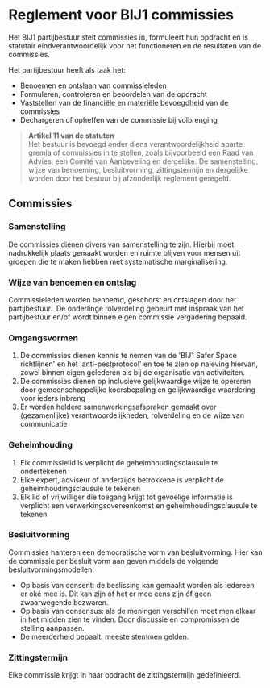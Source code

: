 # Reglement voor BIJ1 commissies

Het BIJ1 partijbestuur stelt commissies in, formuleert hun opdracht en is statutair eindverantwoordelijk voor het functioneren en de resultaten van de commissies.

Het partijbestuur heeft als taak het:

- Benoemen en ontslaan van commissieleden
- Formuleren, controleren en beoordelen van de opdracht
- Vaststellen van de financiële en materiële bevoegdheid van de commissies
- Dechargeren of opheffen van de commissie bij volbrenging

> **Artikel 11 van de statuten**<br/>
> Het bestuur is bevoegd onder diens verantwoordelijkheid aparte gremia of commissies in te stellen, zoals bijvoorbeeld een Raad van Advies, een Comité van Aanbeveling en dergelijke.
> De samenstelling, wijze van benoeming, besluitvorming, zittingstermijn en dergelijke worden door het bestuur bij afzonderlijk reglement geregeld.

## Commissies

### Samenstelling

De commissies dienen divers van samenstelling te zijn. Hierbij moet nadrukkelijk plaats gemaakt worden en ruimte blijven voor mensen uit groepen die te maken hebben met systematische marginalisering. 

### Wijze van benoemen en ontslag

Commissieleden worden benoemd, geschorst en ontslagen door het partijbestuur. 
De onderlinge rolverdeling gebeurt met inspraak van het partijbestuur en/of wordt binnen eigen commissie vergadering bepaald.

### Omgangsvormen

1. De commissies dienen kennis te nemen van de 'BIJ1 Safer Space richtlijnen' en het 'anti-pestprotocol' en toe te zien op naleving hiervan, zowel binnen eigen gelederen als bij de organisatie van activiteiten.
1. De commissies dienen op inclusieve gelijkwaardige wijze te opereren door gemeenschappelijke koersbepaling en gelijkwaardige waardering voor ieders inbreng
1. Er worden heldere samenwerkingsafspraken gemaakt over (gezamenlijke) verantwoordelijkheden, rolverdeling en de wijze van communicatie

### Geheimhouding
1. Elk commissielid is verplicht de geheimhoudingsclausule te ondertekenen
1. Elke expert, adviseur of anderzijds betrokkene is verplicht de geheimhoudingsclausule te tekenen
1. Elk lid of vrijwilliger die toegang krijgt tot gevoelige informatie is verplicht een verwerkingsovereenkomst en geheimhoudingsclausule te tekenen

### Besluitvorming

Commissies hanteren een democratische vorm van besluitvorming. Hier kan de commissie per besluit vorm aan geven middels de volgende besluitvormingsmodellen:

- Op basis van consent: de beslissing kan gemaakt worden als iedereen er oké mee is. Dit kan zijn óf het er mee eens zijn óf geen zwaarwegende bezwaren.
- Op basis van consensus: als de meningen verschillen moet men elkaar in het midden zien te vinden. Door discussie en compromissen de stelling aanpassen.
- De meerderheid bepaalt: meeste stemmen gelden.

### Zittingstermijn

Elke commissie krijgt in haar opdracht de zittingstermijn gedefinieerd.
